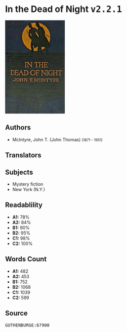# In the Dead of Night <kbd>v2.2.1</kbd>

![](./cover.medium.jpg "")

## Authors


 - McIntyre, John T. (John Thomas) <small>(1871 - 1951)</small>

## Translators



## Subjects


 - Mystery fiction
 - New York (N.Y.)

## Readablility


 - **A1:** 78%
 - **A2:** 84%
 - **B1:** 90%
 - **B2:** 95%
 - **C1:** 98%
 - **C2:** 100%

## Words Count


 - **A1:** 482
 - **A2:** 453
 - **B1:** 752
 - **B2:** 1068
 - **C1:** 1039
 - **C2:** 599

## Source


<kbd>GUTHENBURGE:67900</kbd>
